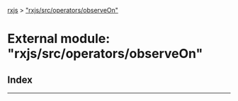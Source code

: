[rxjs](../README.md) > ["rxjs/src/operators/observeOn"](../modules/_rxjs_src_operators_observeon_.md)

# External module: "rxjs/src/operators/observeOn"

## Index

---

